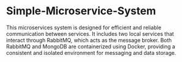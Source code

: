 # Simple-Microservice-System
This microservices system is designed for efficient and reliable communication between services. It includes two local services that interact through RabbitMQ, which acts as the message broker. Both RabbitMQ and MongoDB are containerized using Docker, providing a consistent and isolated environment for messaging and data storage.
